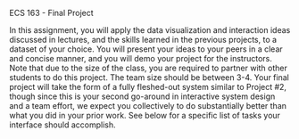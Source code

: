 ECS 163 - Final Project

In this assignment, you will apply the data visualization and interaction ideas discussed in lectures, and the skills learned in the previous projects, to a dataset of your choice. You will present your ideas to your peers in a clear and concise manner, and you will demo your project for the instructors. Note that due to the size of the class, you are required to partner with other students to do this project. The team size should be between 3-4. Your final project will take the form of a fully fleshed-out system similar to Project #2, though since this is your second go-around in interactive system design and a team effort, we expect you collectively to do substantially better than what you did in your prior work. See below for a specific list of tasks your interface should accomplish.

